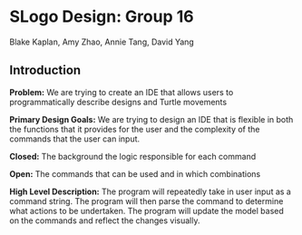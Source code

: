 # SLogo Design: Group 16

Blake Kaplan, Amy Zhao, Annie Tang, David Yang

## Introduction

**Problem:** We are trying to create an IDE that allows users to programmatically describe designs and Turtle movements

**Primary Design Goals:** We are trying to design an IDE that is flexible in both the functions that it provides for the user and the complexity of the commands that the user can input.

**Closed:** The background the logic responsible for each command

**Open:** The commands that can be used and in which combinations

**High Level Description:** The program will repeatedly take in user input as a command string. The program will then parse the command to determine what actions to be undertaken. The program will update the model based on the commands and reflect the changes visually.